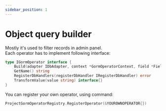```yaml
---
sidebar_position: 1
---
```


# Object query builder

Mostly it's used to filter records in admin panel.  
Each operator has to implement following interface:
```go
type IGormOperator interface {
	Build(adapter IDbAdapter, context *GormOperatorContext, field *Field, value interface{}, SQLConditionBuilder *SQLConditionBuilder) *GormOperatorContext
	GetName() string
	RegisterDbHandlers(registerDbHandler IRegisterDbHandler) error
	TransformValue(value string) interface{}
}
```
You can register your own operator, using command:
```go
ProjectGormOperatorRegistry.RegisterOperator(&YOUROWNOPERATOR{})
```
